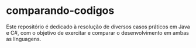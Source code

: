 # comparando-codigos
Este repositório é dedicado à resolução de diversos casos práticos em Java e C#, com o objetivo de exercitar e comparar o desenvolvimento em ambas as linguagens.
